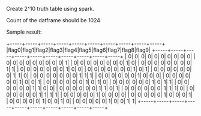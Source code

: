 Create 2^10 truth table using spark. 

Count of the datframe should be 1024

Sample result:

+-----+-----+-----+-----+-----+-----+-----+-----+-----+-----+
|flag0|flag1|flag2|flag3|flag4|flag5|flag6|flag7|flag8|flag9|
+-----+-----+-----+-----+-----+-----+-----+-----+-----+-----+
|    0|    0|    0|    0|    0|    0|    0|    0|    0|    0|
|    0|    0|    0|    0|    0|    0|    0|    0|    0|    1|
|    0|    0|    0|    0|    0|    0|    0|    0|    1|    0|
|    0|    0|    0|    0|    0|    0|    0|    0|    1|    1|
|    0|    0|    0|    0|    0|    0|    0|    1|    0|    0|
|    0|    0|    0|    0|    0|    0|    0|    1|    0|    1|
|    0|    0|    0|    0|    0|    0|    0|    1|    1|    0|
|    0|    0|    0|    0|    0|    0|    0|    1|    1|    1|
|    0|    0|    0|    0|    0|    0|    1|    0|    0|    0|
|    0|    0|    0|    0|    0|    0|    1|    0|    0|    1|
|    0|    0|    0|    0|    0|    0|    1|    0|    1|    0|
|    0|    0|    0|    0|    0|    0|    1|    0|    1|    1|
|    0|    0|    0|    0|    0|    0|    1|    1|    0|    0|
|    0|    0|    0|    0|    0|    0|    1|    1|    0|    1|
|    0|    0|    0|    0|    0|    0|    1|    1|    1|    0|
|    0|    0|    0|    0|    0|    0|    1|    1|    1|    1|
|    0|    0|    0|    0|    0|    1|    0|    0|    0|    0|
|    0|    0|    0|    0|    0|    1|    0|    0|    0|    1|
|    0|    0|    0|    0|    0|    1|    0|    0|    1|    0|
|    0|    0|    0|    0|    0|    1|    0|    0|    1|    1|
+-----+-----+-----+-----+-----+-----+-----+-----+-----+-----+

